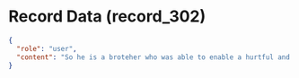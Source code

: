 # Record Data (record_302)

```json
{
  "role": "user",
  "content": "So he is a broteher who was able to enable a hurtful and harmful human, was able to bring himself to abandon his brother causing harm. "
}
```
